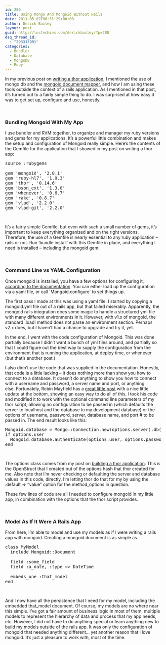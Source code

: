 ```yaml
---
id: 280
title: Using Mongo And Mongoid Without Rails
date: 2011-05-02T06:31:29+00:00
author: Derick Bailey
layout: post
guid: http://lostechies.com/derickbailey/?p=280
dsq_thread_id:
  - "293313991"
categories:
  - Bundler
  - Database
  - MongoDB
  - Ruby
---
```

In my previous post on [writing a thor application](http://lostechies.com/derickbailey/2011/04/29/writing-a-thor-application/), I mentioned the use of mongo db and the [mongoid document mapper](http://mongoid.org/), and how I am using these tools outside the context of a rails application. As I mentioned in that post, it&#8217;s turned out to a fairly simple thing to do. I was surprised at how easy it was to get set up, configure and use, honestly.

 

### Bundling Mongoid With My App

I use bundler and RVM together, to organize and manager my ruby versions and gems for my applications. It&#8217;s a powerful little combination and makes the setup and configuration of Mongoid really simple. Here&#8217;s the contents of the Gemfile for the application that I showed in my post on writing a thor app:

<pre>source :rubygems<br /><br />gem 'mongoid', '2.0.1'<br />gem 'ruby-hl7', '1.0.3'<br />gem 'thor', '0.14.6'<br />gem 'bson_ext', '1.3.0'<br />gem 'whenever', '0.6.7'<br />gem 'rake', '0.8.7'<br />gem 'vlad', '2.2.0'<br />gem 'vlad-git', '2.2.0'</pre>

 

It&#8217;s a fairly simple Gemfile, but even with such a small number of gems, it&#8217;s important to keep everything organized and on the right versions. Therefore, the use of a Gemfile is nearly essential to any ruby application &#8211; rails or not. Run &#8216;bundle install&#8217; with this Gemfile in place, and everything I need is installed &#8211; including the mongoid gem.

 

### Command Line vs YAML Configuration

Once mongoid is installed, you have a few options for configuring it, [according to the documentation](http://mongoid.org/docs/installation/configuration.html). You can either load up the configuration via a yaml file, or call \`Mongoid.configure\` to set things up.

The first pass I made at this was using a yaml file. I started by copying a mongoid.yml file out of a rails app, but that failed miserably. Apparently, the mongoid rails integration does some magic to handle a structured yml file with many different environments in it. However, with v1.x of mongoid, the standard .load! method does not parse an environment section. Perhaps v2.x does, but I haven&#8217;t had a chance to upgrade and try it, yet.

In the end, I went with the code configuration of Mongoid. This was done partially because I didn&#8217;t want a bunch of yml files around, and partially so that I could figure out the best way to supply the configuration from the environment that is running the application, at deploy time, or whenever (but that&#8217;s another post.)

I also didn&#8217;t use the code that was supplied in the documentation. Honestly, that code is a little lacking &#8211; it does nothing more than show you how to connect to a database. It doesn&#8217;t do anything to show you how to connect with a username and password, a server name and port, or anything else. Fortunately, Robin Mayfield has a [great little post](http://rujmah.posterous.com/using-mongoid-without-rails) with a nice little update at the bottom, showing an easy way to do all of this. I took his code and modified it to work with the optional command line parameters of my thor script, allowing no configuration to be passed in (which defaults the server to localhost and the database to my development database) or the options of username, password, server, database name, and port # to be passed in. The end result looks like this:

<pre>Mongoid.database = Mongo::Connection.new(options.server).db(options.database)
if options.user
  Mongoid.database.authenticate(options.user, options.password)
end</pre>

 

The options class comes from my post on [building a thor application](http://lostechies.com/derickbailey/2011/04/29/writing-a-thor-application/). This is the OpenStruct that I created out of the options hash that thor created for me. Also note that I&#8217;m never checking or defaulting the server and database values in this code, directly. I&#8217;m letting thor do that for my by using the :default => &#8220;value&#8221; option for the method_options in question.

These few lines of code are all I needed to configure mongoid in my little app, in combination with the options that the thor script provides.

 

### Model As If It Were A Rails App

From here, I&#8217;m able to model and use my models as if I were writing a rails app with mongoid. Creating a mongoid document is as simple as

<pre>class MyModel<br />  include Mongoid::Document<br /><br />  field :some_field<br />  field :a_date, :type =&gt; DateTime<br />  <br />  embeds_one :that_model<br />end </pre>

 

And I now have all the persistence that I need for my model, including the embedded that_model document. Of course, my models are no where near this simple. I&#8217;ve got a fair amount of business logic in most of them, multiple models to represent the hierarchy of data and process that my app needs, etc. However, I did not have to do anything special or learn anything new to build my models outside of the rails app. It was only the configuration of mongoid that needed anything different&#8230; yet another reason that I love mongoid. It&#8217;s just a pleasure to work with, most of the time.

 